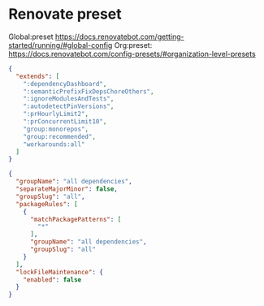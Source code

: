 # Renovate preset

Global:preset https://docs.renovatebot.com/getting-started/running/#global-config
Org:preset: https://docs.renovatebot.com/config-presets/#organization-level-presets

```json
{
  "extends": [
    ":dependencyDashboard",
    ":semanticPrefixFixDepsChoreOthers",
    ":ignoreModulesAndTests",
    ":autodetectPinVersions",
    ":prHourlyLimit2",
    ":prConcurrentLimit10",
    "group:monorepos",
    "group:recommended",
    "workarounds:all"
  ]
}
```

```json
{
  "groupName": "all dependencies",
  "separateMajorMinor": false,
  "groupSlug": "all",
  "packageRules": [
    {
      "matchPackagePatterns": [
        "*"
      ],
      "groupName": "all dependencies",
      "groupSlug": "all"
    }
  ],
  "lockFileMaintenance": {
    "enabled": false
  }
}
```
